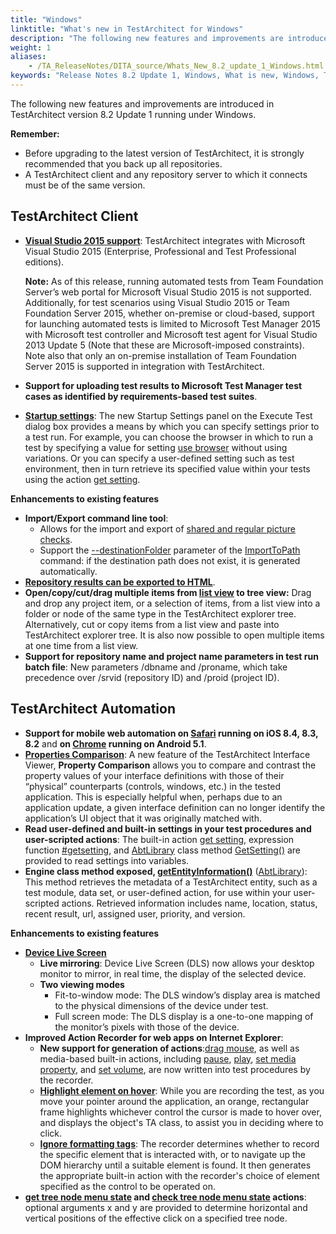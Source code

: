 ```yaml
--- 
title: "Windows"
linktitle: "What's new in TestArchitect for Windows"
description: "The following new features and improvements are introduced in TestArchitect version 8.2 Update 1 running under Windows."
weight: 1
aliases: 
    - /TA_ReleaseNotes/DITA_source/Whats_New_8.2_update_1_Windows.html
keywords: "Release Notes 8.2 Update 1, Windows, What is new, Windows, TestArchitect 8.2 Update 1, TestArchitect 8.2 Update 1, what is new, Windows"
---
```


The following new features and improvements are introduced in TestArchitect version 8.2 Update 1 running under Windows.

**Remember:**

-   Before upgrading to the latest version of TestArchitect, it is strongly recommended that you back up all repositories.
-   A TestArchitect client and any repository server to which it connects must be of the same version.

## TestArchitect Client

-   [**Visual Studio 2015 support**](/TA_Help/Topics/ug_MTM_supported_platforms.html): TestArchitect integrates with Microsoft Visual Studio 2015 \(Enterprise, Professional and Test Professional editions\).

    **Note:** As of this release, running automated tests from Team Foundation Server’s web portal for Microsoft Visual Studio 2015 is not supported. Additionally, for test scenarios using Visual Studio 2015 or Team Foundation Server 2015, whether on-premise or cloud-based, support for launching automated tests is limited to Microsoft Test Manager 2015 with Microsoft test controller and Microsoft test agent for Visual Studio 2013 Update 5 \(Note that these are Microsoft-imposed constraints\). Note also that only an on-premise installation of Team Foundation Server 2015 is supported in integration with TestArchitect.

-   **Support for uploading test results to Microsoft Test Manager test cases as identified by requirements-based test suites**.
-   **[Startup settings](/TA_Automation/Topics/aut_startup_settings.html)**: The new Startup Settings panel on the Execute Test dialog box provides a means by which you can specify settings prior to a test run. For example, you can choose the browser in which to run a test by specifying a value for setting [use browser](/TA_Automation/Topics/bis_use_browser.html) without using variations. Or you can specify a user-defined setting such as test environment, then in turn retrieve its specified value within your tests using the action [get setting](/TA_Automation/Topics/bia_get_setting.html).

**Enhancements to existing features**

-   **Import/Export command line tool**:
    -   Allows for the import and export of [shared and regular picture checks](/TA_Help/Topics/ug_export_import_tool.html).
    -   Support the [--destinationFolder](/TA_Help/Topics/ug_export_import_tool_import_to_path.html#dlentry_lsx_15y_mt) parameter of the [ImportToPath](/TA_Help/Topics/ug_export_import_tool_import_to_path.html) command: if the destination path does not exist, it is generated automatically.
-   **[Repository results can be exported to HTML](/TA_Help/Topics/ug_test_results_export_repository_results_HTML.html)**.
-   **Open/copy/cut/drag multiple items from [list view](/TA_Help/Topics/Projects_and_tests_list_view.html) to tree view:** Drag and drop any project item, or a selection of items, from a list view into a folder or node of the same type in the TestArchitect explorer tree. Alternatively, cut or copy items from a list view and paste into TestArchitect explorer tree. It is also now possible to open multiple items at one time from a list view.
-   **Support for repository name and project name parameters in test run batch file**: New parameters /dbname and /proname, which take precedence over /srvid \(repository ID\) and /proid \(project ID\).

## TestArchitect Automation

-   **Support for mobile web automation on [Safari](/TA_Automation/Topics/aut_app_testing_mobile_web_Safari.html) running on iOS 8.4, 8.3, 8.2** and **on [Chrome](/TA_Automation/Topics/aut_app_testing_mobile_web_Android.html) running on Android 5.1**.
-   **[Properties Comparison](/TA_Help/Topics/ug_Inteface_properties_comparison_panel.html)**: A new feature of the TestArchitect Interface Viewer, **Property Comparison** allows you to compare and contrast the property values of your interface definitions with those of their “physical” counterparts \(controls, windows, etc.\) in the tested application. This is especially helpful when, perhaps due to an application update, a given interface definition can no longer identify the application’s UI object that it was originally matched with.
-   **Read user-defined and built-in settings in your test procedures and user-scripted actions**: The built-in action [get setting](/TA_Automation/Topics/bia_get_setting.html), expression function [\#getsetting](/TA_Automation/Topics/Expressions_functions_getsetting.html), and [AbtLibrary](/TA_Automation/Topics/abtf_Engine_classes.html) class method [GetSetting\(\)](/TA_Automation/Topics/abtf_GetSetting.html) are provided to read settings into variables.
-   **Engine class method exposed, [getEntityInformation\(\)](/TA_Automation/Topics/abtf_getEntityInformation.html)** \([AbtLibrary](/TA_Automation/Topics/abtf_Engine_classes.html)\): This method retrieves the metadata of a TestArchitect entity, such as a test module, data set, or user-defined action, for use within your user-scripted actions. Retrieved information includes name, location, status, recent result, url, assigned user, priority, and version.

**Enhancements to existing features**

-   **[Device Live Screen](/TA_Help/Topics/ug_DLS.html)**
    -   **Live mirroring**: Device Live Screen \(DLS\) now allows your desktop monitor to mirror, in real time, the display of the selected device.
    -   **Two viewing modes**
        -   Fit-to-window mode: The DLS window’s display area is matched to the physical dimensions of the device under test.
        -   Full screen mode: The DLS display is a one-to-one mapping of the monitor’s pixels with those of the device.
-   **Improved Action Recorder for web apps on Internet Explorer**:
    -   **New support for generation of actions**:[drag mouse](/TA_Automation/Topics/bia_drag_mouse.html), as well as media-based built-in actions, including [pause](/TA_Automation/Topics/bia_html5_audio_video_pause.html), [play](/TA_Automation/Topics/bia_html5_audio_video_play.html), [set media property](/TA_Automation/Topics/bia_html5_audio_video_set_media_property.html), and [set volume](/TA_Automation/Topics/bia_html5_audio_video_set_volume.html), are now written into test procedures by the recorder.
    -   **[Highlight element on hover](/TA_Help/Topics/ug_AR_settings.html#li_wl2_vnd_ht)**: While you are recording the test, as you move your pointer around the application, an orange, rectangular frame highlights whichever control the cursor is made to hover over, and displays the object's TA class, to assist you in deciding where to click.
    -   **[Ignore formatting tags](/TA_Help/Topics/ug_AR_settings.html#li_spl_vnd_ht)**: The recorder determines whether to record the specific element that is interacted with, or to navigate up the DOM hierarchy until a suitable element is found. It then generates the appropriate built-in action with the recorder's choice of element specified as the control to be operated on.
-   **[get tree node menu state](/TA_Automation/Topics/bia_get_tree_node_menu_state.html) and [check tree node menu state](/TA_Automation/Topics/bia_check_tree_node_menu_state.html) actions**: optional arguments x and y are provided to determine horizontal and vertical positions of the effective click on a specified tree node.


